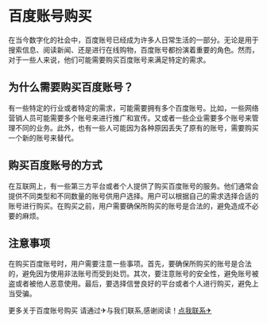 # 百度账号购买

在当今数字化的社会中，百度账号已经成为许多人日常生活的一部分。无论是用于搜索信息、阅读新闻、还是进行在线购物，百度账号都扮演着重要的角色。然而，对于一些人来说，他们可能需要购买百度账号来满足特定的需求。

## 为什么需要购买百度账号？

有一些特定的行业或者特定的需求，可能需要拥有多个百度账号。比如，一些网络营销人员可能需要多个账号来进行推广和宣传。又或者一些企业需要多个账号来管理不同的业务。此外，也有一些人可能因为各种原因丢失了原有的账号，需要购买一个新的账号来替代。

## 购买百度账号的方式

在互联网上，有一些第三方平台或者个人提供了购买百度账号的服务。他们通常会提供不同类型和不同数量的账号供用户选择。用户可以根据自己的需求选择合适的账号进行购买。在购买之前，用户需要确保所购买的账号是合法的，避免造成不必要的麻烦。

## 注意事项

在购买百度账号时，用户需要注意一些事项。首先，要确保所购买的账号是合法的，避免因为使用非法账号而受到处罚。其次，要注意账号的安全性，避免账号被盗或者被他人恶意使用。最后，要选择信誉良好的平台或者个人进行购买，避免上当受骗。

更多关于百度账号购买 请通过✈与我们联系,感谢阅读！[点我联系✈](https://dev.G208.com)